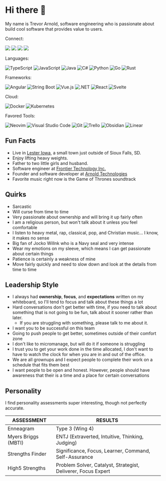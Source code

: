 # Hi there 👋

My name is Trevor Arnold, software engineering who is passionate about build cool software that provides value to users. 

Connect:

<a href="https://www.linkedin.com/in/trevorarnold/" target="_blank"><img src="https://img.shields.io/badge/linkedin-%230077B5.svg?style=for-the-badge&logo=linkedin&logoColor=white" /></a>
<a href="https://twitter.com/TrevorArnold9" target="_blank"><img src="https://img.shields.io/badge/Twitter-1DA1F2?style=for-the-badge&logo=twitter&logoColor=white" /></a>
<a href="https://www.instagram.com/tretrearnold" target="_blank"><img src="https://img.shields.io/badge/Instagram-%23E4405F.svg?style=for-the-badge&logo=Instagram&logoColor=white" /></a>
<a href="https://trevorarnold.substack.com/" target="_blank"><img src="https://img.shields.io/badge/Substack-%23006f5c.svg?style=for-the-badge&logo=substack&logoColor=FF6719" /></a>

Languages:

![TypeScript](https://img.shields.io/badge/typescript-%23007ACC.svg?style=for-the-badge&logo=typescript&logoColor=white)
![JavaScript](https://img.shields.io/badge/JavaScript-F7DF1E?style=for-the-badge&logo=javascript&logoColor=black)
![Java](https://img.shields.io/badge/java-%23ED8B00.svg?style=for-the-badge&logo=openjdk&logoColor=white)
![C#](https://img.shields.io/badge/c%23-%23239120.svg?style=for-the-badge&logo=c-sharp&logoColor=white)
![Python](https://img.shields.io/badge/python-3670A0?style=for-the-badge&logo=python&logoColor=ffdd54)
![Go](https://img.shields.io/badge/Go-00ADD8?style=for-the-badge&logo=go&logoColor=white)
![Rust](https://img.shields.io/badge/Rust-000000?style=for-the-badge&logo=rust&logoColor=white)

Frameworks:

![Angular](https://img.shields.io/badge/Angular-DD0031?style=for-the-badge&logo=angular&logoColor=white)
![String Boot](https://img.shields.io/badge/Spring-6DB33F?style=for-the-badge&logo=spring&logoColor=white)
![Vue.js](https://img.shields.io/badge/vuejs-%2335495e.svg?style=for-the-badge&logo=vuedotjs&logoColor=%234FC08D)
![.NET](https://img.shields.io/badge/.NET-5C2D91?style=for-the-badge&logo=.net&logoColor=white)
![React](https://img.shields.io/badge/react-%2320232a.svg?style=for-the-badge&logo=react&logoColor=%2361DAFB)
![Svelte](https://img.shields.io/badge/svelte-%23f1413d.svg?style=for-the-badge&logo=svelte&logoColor=white)

Cloud:

![Docker](https://img.shields.io/badge/docker-%230db7ed.svg?style=for-the-badge&logo=docker&logoColor=white)
![Kubernetes](https://img.shields.io/badge/kubernetes-%23326ce5.svg?style=for-the-badge&logo=kubernetes&logoColor=white)


Favored Tools:

![Neovim](https://img.shields.io/badge/NeoVim-%2357A143.svg?&style=for-the-badge&logo=neovim&logoColor=white)
![Visual Studio Code](https://img.shields.io/badge/Visual%20Studio%20Code-0078d7.svg?style=for-the-badge&logo=visual-studio-code&logoColor=white)
![Git](https://img.shields.io/badge/git-%23F05033.svg?style=for-the-badge&logo=git&logoColor=white)
![Trello](https://img.shields.io/badge/Trello-%23026AA7.svg?style=for-the-badge&logo=Trello&logoColor=white)
![Obsidian](https://img.shields.io/badge/Obsidian-%23483699.svg?style=for-the-badge&logo=obsidian&logoColor=white)
![Linear](https://img.shields.io/badge/linear-5E6AD2.svg?style=for-the-badge&logo=linear&logoColor=white)

## Fun Facts
- Live in <a href="https://www.lesteriowa.com" target="_blank">Lester Iowa</a>, a small town just outside of Sioux Falls, SD. <a href="https://twitter.com/TrevorArnold9" target="_blank"></a>
- Enjoy lifting heavy weights.
- Father to two little girls and husband.
- Software engineer at <a href="https://www.fti-net.com/" target="_blank">Frontier Technology Inc.</a>
- Founder and software developer at <a href="https://arnoldtechnologies.dev/" target="_blank">Arnold Technologies</a>
- Favorite music right now is the Game of Thrones soundtrack

## Quirks
- Sarcastic
- Will curse from time to time
- Very passionate about ownership and will bring it up fairly often
- I am a religious person, but won't talk about it unless you feel comfortable
- I listen to heavy metal, rap, classical, pop, and Christian music... I know, it makes no sense
- Big fan of Jocko Willnk who is a Navy seal and very intense
- Wear my emotions on my sleeve, which means I can get passionate about certain things
- Patience is certainly a weakness of mine
- Move fairly quickly and need to slow down and look at the details from time to time

## Leadership Style
- I always had __ownership__, __focus__, and __expectations__ written on my whiteboard, so I'll tend to focus and talk about these things a lot
- Hard conversations don't get better with time, if you need to talk about something that is not going to be fun, talk about it sooner rather than later.
    - If you are struggling with something, please talk to me about it.
- I want you to be successful on this team
- Going to push people to get better, sometimes outside of their comfort zone
- I don't like to micromanage, but will do it if someone is struggling
- I trust you to get your work done in the time allocated, I don't want to have to watch the clock for when you are in and out of the office. 
- We are all grownups and I expect people to complete their work on a schedule that fits them best
- I want people to be open and honest. However, people should have awareness that their is a time and a place for certain conversations

## Personality

I find personality assessments super interesting, though not perfectly accurate. 

| ASSESSMENT              | RESULTS                                                       |
| ----------------------- | ------------------------------------------------------------- |
| Enneagram               | Type 3 (Wing 4)                                               |
| Myers Briggs (MBTI)     | ENTJ (Extraverted, Intuitive, Thinking, Judging)              |
| Strengths Finder        | Significance, Focus, Learner, Command, Self-Assurance         |
| High5 Strengths         | Problem Solver, Catalyst, Strategist, Deliverer, Focus Expert |

<!--
**tlarnold10/tlarnold10** is a ✨ _special_ ✨ repository because its `README.md` (this file) appears on your GitHub profile.

Here are some ideas to get you started:

- 🔭 I’m currently working on ...
- 🌱 I’m currently learning ...
- 👯 I’m looking to collaborate on ...
- 🤔 I’m looking for help with ...
- 💬 Ask me about ...
- 📫 How to reach me: ...
- 😄 Pronouns: ...
- ⚡ Fun fact: ...
-->
